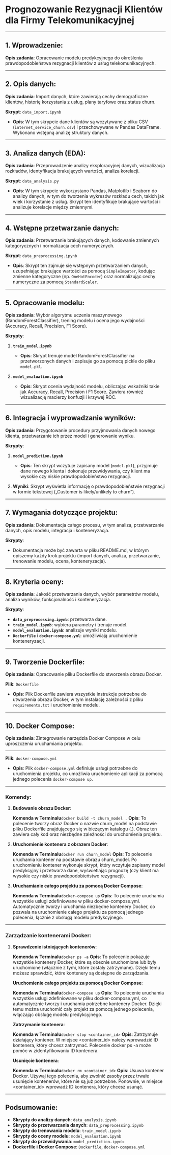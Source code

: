 # Prognozowanie Rezygnacji Klientów dla Firmy Telekomunikacyjnej

---

## 1. Wprowadzenie:
**Opis zadania**: Opracowanie modelu predykcyjnego do określenia prawdopodobieństwa rezygnacji klientów z usług telekomunikacyjnych.

---

## 2. Opis danych:
**Opis zadania**: Import danych, które zawierają cechy demograficzne klientów, historię korzystania z usług, plany taryfowe oraz status churn.

**Skrypt**: `data_import.ipynb`
- **Opis**: W tym skrypcie dane klientów są wczytywane z pliku CSV (`internet_service_churn.csv`) i przechowywane w Pandas DataFrame. Wykonano wstępną analizę struktury danych.

---

## 3. Analiza danych (EDA):
**Opis zadania**: Przeprowadzenie analizy eksploracyjnej danych, wizualizacja rozkładów, identyfikacja brakujących wartości, analiza korelacji.

**Skrypt**: `data_analysis.py`
- **Opis**: W tym skrypcie wykorzystano Pandas, Matplotlib i Seaborn do analizy danych, w tym do tworzenia wykresów rozkładu cech, takich jak wiek i korzystanie z usług. Skrypt ten identyfikuje brakujące wartości i analizuje korelacje między zmiennymi.

---

## 4. Wstępne przetwarzanie danych:
**Opis zadania**: Przetwarzanie brakujących danych, kodowanie zmiennych kategorycznych i normalizacja cech numerycznych.

**Skrypt**: `data_preprocessing.ipynb`
- **Opis**: Skrypt ten zajmuje się wstępnym przetwarzaniem danych, uzupełniając brakujące wartości za pomocą `SimpleImputer`, kodując zmienne kategoryczne (np. `OneHotEncoder`) oraz normalizując cechy numeryczne za pomocą `StandardScaler`.

---

## 5. Opracowanie modelu:
**Opis zadania**: Wybór algorytmu uczenia maszynowego (RandomForestClassifier), trening modelu i ocena jego wydajności (Accuracy, Recall, Precision, F1 Score).

**Skrypty**:
1. **`train_model.ipynb`**
   - **Opis**: Skrypt trenuje model RandomForestClassifier na przetworzonych danych i zapisuje go za pomocą pickle do pliku `model.pkl`.
   
2. **`model_evaluation.ipynb`**
   - **Opis**: Skrypt ocenia wydajność modelu, obliczając wskaźniki takie jak Accuracy, Recall, Precision i F1 Score. Zawiera również wizualizację macierzy konfuzji i krzywej ROC.

---

## 6. Integracja i wyprowadzanie wyników:
**Opis zadania**: Przygotowanie procedury przyjmowania danych nowego klienta, przetwarzanie ich przez model i generowanie wyniku.

**Skrypty**:
1. **`model_prediction.ipynb`**
   - **Opis**: Ten skrypt wczytuje zapisany model (`model.pkl`), przyjmuje dane nowego klienta i dokonuje przewidywania, czy klient ma wysokie czy niskie prawdopodobieństwo rezygnacji.
   
2. **Wyniki**: Skrypt wyświetla informację o prawdopodobieństwie rezygnacji w formie tekstowej („Customer is likely/unlikely to churn”).

---

## 7. Wymagania dotyczące projektu:
**Opis zadania**: Dokumentacja całego procesu, w tym analiza, przetwarzanie danych, opis modelu, integracja i konteneryzacja.

**Skrypty**:
- Dokumentacja może być zawarta w pliku README.md, w którym opiszemy każdy krok projektu (import danych, analiza, przetwarzanie, trenowanie modelu, ocena, konteneryzacja).

---

## 8. Kryteria oceny:
**Opis zadania**: Jakość przetwarzania danych, wybór parametrów modelu, analiza wyników, funkcjonalność i konteneryzacja.

**Skrypty**:
- **`data_preprocessing.ipynb`**: przetwarza dane.
- **`train_model.ipynb`**: wybiera parametry i trenuje model.
- **`model_evaluation.ipynb`**: analizuje wyniki modelu.
- **`Dockerfile`** i **`docker-compose.yml`**: umożliwiają uruchomienie konteneryzacji.

---

## 9. Tworzenie Dockerfile:
**Opis zadania**: Opracowanie pliku Dockerfile do stworzenia obrazu Docker.

**Plik**: `Dockerfile`
- **Opis**: Plik Dockerfile zawiera wszystkie instrukcje potrzebne do utworzenia obrazu Docker, w tym instalację zależności z pliku `requirements.txt` i uruchomienie modelu.

---

## 10. Docker Compose:
**Opis zadania**: Zintegrowanie narzędzia Docker Compose w celu uproszczenia uruchamiania projektu.

---

**Plik**: `docker-compose.yml`
- **Opis**: Plik `docker-compose.yml` definiuje usługi potrzebne do uruchomienia projektu, co umożliwia uruchomienie aplikacji za pomocą jednego polecenia `docker-compose up`.

---

 ### Komendy:

1. **Budowanie obrazu Docker**:
   
   **Komenda w Terminalu**`docker build -t churn_model .` 
   **Opis**: To polecenie tworzy obraz Docker o nazwie churn_model na podstawie pliku Dockerfile znajdującego się w bieżącym katalogu (.). Obraz ten zawiera cały kod oraz niezbędne zależności do uruchomienia projektu.
   
2. **Uruchomienie kontenera z obrazem Docker**:
   
   **Komenda w Terminalu**`docker run churn_model`
   **Opis**: To polecenie uruchamia kontener na podstawie obrazu churn_model. Po uruchomieniu kontener wykonuje skrypt, który wczytuje zapisany model predykcyjny i przetwarza dane, wyświetlając prognozę (czy klient ma wysokie czy niskie prawdopodobieństwo rezygnacji).

3. **Uruchamianie całego projektu za pomocą Docker Compose**:

   **Komenda w Terminalu**`docker-compose up`
   **Opis**: To polecenie uruchamia wszystkie usługi zdefiniowane w pliku docker-compose.yml. Automatycznie tworzy i uruchamia niezbędne kontenery Docker, co pozwala na uruchomienie całego projektu za pomocą jednego polecenia, łącznie z obsługą modelu predykcyjnego.  

---

### Zarządzanie kontenerami Docker:

1. **Sprawdzenie istniejących kontenerów**:
   
   **Komenda w Terminalu**`docker ps -a`
   **Opis**: To polecenie pokazuje wszystkie kontenery Docker, które są obecnie uruchomione lub były uruchomione (włącznie z tymi, które zostały zatrzymane). Dzięki temu możesz sprawdzić, które kontenery są dostępne do zarządzania.
   
   **Uruchomienie całego projektu za pomocą Docker Compose**:

   **Komenda w Terminalu**`docker-compose up`
   **Opis**: To polecenie uruchamia wszystkie usługi zdefiniowane w pliku docker-compose.yml, co automatycznie tworzy i uruchamia potrzebne kontenery Docker. Dzięki temu można uruchomić cały projekt za pomocą jednego polecenia, włączając obsługę modelu predykcyjnego.
   
  
   **Zatrzymanie kontenera**:

   **Komenda w Terminalu**`docker stop <container_id>`
   **Opis**: Zatrzymuje działający kontener. W miejsce <container_id> należy wprowadzić ID kontenera, który chcesz zatrzymać. Polecenie docker ps -a może pomóc w zidentyfikowaniu ID kontenera.
   
   **Usunięcie kontenera**:

   **Komenda w Terminalu**`docker rm <container_id>`
   **Opis**: Usuwa kontener Docker. Używaj tego polecenia, aby zwolnić zasoby przez trwałe usunięcie kontenerów, które nie są już potrzebne. Ponownie, w miejsce <container_id> wprowadź ID kontenera, który chcesz usunąć.

---

## Podsumowanie:
- **Skrypty do analizy danych**: `data_analysis.ipynb`
- **Skrypty do przetwarzania danych**: `data_preprocessing.ipynb`
- **Skrypty do trenowania modelu**: `train_model.ipynb`
- **Skrypty do oceny modelu**: `model_evaluation.ipynb`
- **Skrypty do przewidywania**: `model_prediction.ipynb`
- **Dockerfile i Docker Compose**: `Dockerfile`, `docker-compose.yml`


